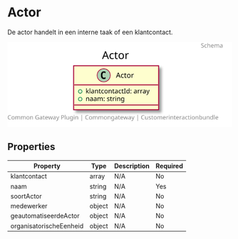 # Actor

De actor handelt in een interne taak of een klantcontact.

![Class Diagram](https://github.com/CommonGateway/CustomerInteractionBundle/blob/find-source-by-url/docs/schema/klant.actor.svg)

## Properties

| Property | Type | Description | Required |
|----------|------|-------------|----------|
| klantcontact | array | N/A | No |
| naam | string | N/A | Yes |
| soortActor | string | N/A | No |
| medewerker | object | N/A | No |
| geautomatiseerdeActor | object | N/A | No |
| organisatorischeEenheid | object | N/A | No |

